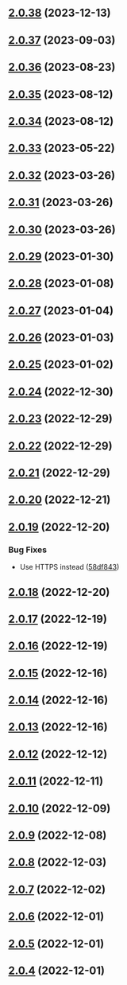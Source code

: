 ## [2.0.38](https://github.com/tweetback/tweetback-canonical/compare/v2.0.37...v2.0.38) (2023-12-13)

## [2.0.37](https://github.com/tweetback/tweetback-canonical/compare/v2.0.36...v2.0.37) (2023-09-03)

## [2.0.36](https://github.com/tweetback/tweetback-canonical/compare/v2.0.35...v2.0.36) (2023-08-23)

## [2.0.35](https://github.com/tweetback/tweetback-canonical/compare/v2.0.34...v2.0.35) (2023-08-12)

## [2.0.34](https://github.com/tweetback/tweetback-canonical/compare/v2.0.33...v2.0.34) (2023-08-12)

## [2.0.33](https://github.com/tweetback/tweetback-canonical/compare/v2.0.32...v2.0.33) (2023-05-22)

## [2.0.32](https://github.com/tweetback/tweetback-canonical/compare/v2.0.31...v2.0.32) (2023-03-26)

## [2.0.31](https://github.com/tweetback/tweetback-canonical/compare/v2.0.30...v2.0.31) (2023-03-26)

## [2.0.30](https://github.com/tweetback/tweetback-canonical/compare/v2.0.29...v2.0.30) (2023-03-26)

## [2.0.29](https://github.com/tweetback/tweetback-canonical/compare/v2.0.28...v2.0.29) (2023-01-30)

## [2.0.28](https://github.com/tweetback/tweetback-canonical/compare/v2.0.27...v2.0.28) (2023-01-08)

## [2.0.27](https://github.com/tweetback/tweetback-canonical/compare/v2.0.26...v2.0.27) (2023-01-04)

## [2.0.26](https://github.com/tweetback/tweetback-canonical/compare/v2.0.25...v2.0.26) (2023-01-03)

## [2.0.25](https://github.com/tweetback/tweetback-canonical/compare/v2.0.24...v2.0.25) (2023-01-02)

## [2.0.24](https://github.com/tweetback/tweetback-canonical/compare/v2.0.23...v2.0.24) (2022-12-30)

## [2.0.23](https://github.com/tweetback/tweetback-canonical/compare/v2.0.22...v2.0.23) (2022-12-29)

## [2.0.22](https://github.com/tweetback/tweetback-canonical/compare/v2.0.21...v2.0.22) (2022-12-29)

## [2.0.21](https://github.com/tweetback/tweetback-canonical/compare/v2.0.20...v2.0.21) (2022-12-29)

## [2.0.20](https://github.com/tweetback/tweetback-canonical/compare/v2.0.19...v2.0.20) (2022-12-21)

## [2.0.19](https://github.com/tweetback/tweetback-canonical/compare/v2.0.18...v2.0.19) (2022-12-20)


### Bug Fixes

* Use HTTPS instead ([58df843](https://github.com/tweetback/tweetback-canonical/commit/58df8434f8da1d2da821bd1b3e5540a10aba2759))

## [2.0.18](https://github.com/tweetback/tweetback-canonical/compare/v2.0.17...v2.0.18) (2022-12-20)

## [2.0.17](https://github.com/tweetback/tweetback-canonical/compare/v2.0.16...v2.0.17) (2022-12-19)

## [2.0.16](https://github.com/tweetback/tweetback-canonical/compare/v2.0.15...v2.0.16) (2022-12-19)

## [2.0.15](https://github.com/tweetback/tweetback-canonical/compare/v2.0.14...v2.0.15) (2022-12-16)

## [2.0.14](https://github.com/tweetback/tweetback-canonical/compare/v2.0.13...v2.0.14) (2022-12-16)

## [2.0.13](https://github.com/tweetback/tweetback-canonical/compare/v2.0.12...v2.0.13) (2022-12-16)

## [2.0.12](https://github.com/tweetback/tweetback-canonical/compare/v2.0.11...v2.0.12) (2022-12-12)

## [2.0.11](https://github.com/tweetback/tweetback-canonical/compare/v2.0.10...v2.0.11) (2022-12-11)

## [2.0.10](https://github.com/tweetback/tweetback-canonical/compare/v2.0.9...v2.0.10) (2022-12-09)

## [2.0.9](https://github.com/tweetback/tweetback-canonical/compare/v2.0.8...v2.0.9) (2022-12-08)

## [2.0.8](https://github.com/tweetback/tweetback-canonical/compare/v2.0.7...v2.0.8) (2022-12-03)

## [2.0.7](https://github.com/tweetback/tweetback-canonical/compare/v2.0.6...v2.0.7) (2022-12-02)

## [2.0.6](https://github.com/tweetback/tweetback-canonical/compare/v2.0.5...v2.0.6) (2022-12-01)

## [2.0.5](https://github.com/tweetback/tweetback-canonical/compare/v2.0.4...v2.0.5) (2022-12-01)

## [2.0.4](https://github.com/tweetback/tweetback-canonical/compare/v2.0.3...v2.0.4) (2022-12-01)
